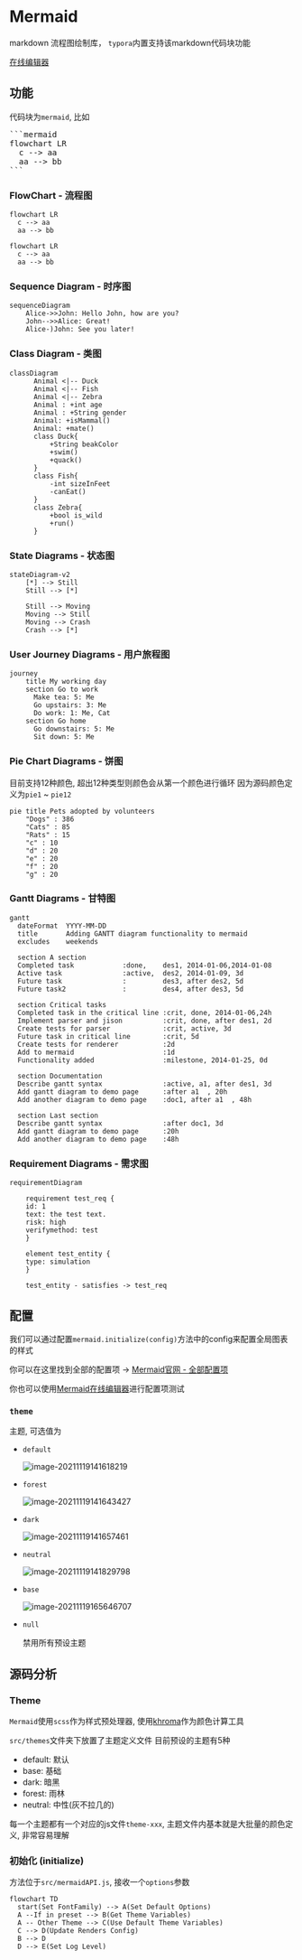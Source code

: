 # Mermaid

markdown 流程图绘制库， `typora`内置支持该markdown代码块功能

[在线编辑器](https://mermaid-js.github.io/mermaid-live-editor/edit#eyJjb2RlIjoiZ3JhcGggVERcbiAgICBBW0hhcmRdIC0tPnxUZXh0fCBCKFJvdW5kKVxuICAgIEIgLS0-IEN7RGVjaXNpb259XG4gICAgQyAtLT58T25lfCBEW1Jlc3VsdCAxXVxuICAgIEMgLS0-fFR3b3wgRVtSZXN1bHQgMl0iLCJtZXJtYWlkIjoie1xuICBcInRoZW1lXCI6IFwiZGVmYXVsdFwiXG59IiwidXBkYXRlRWRpdG9yIjpmYWxzZSwiYXV0b1N5bmMiOnRydWUsInVwZGF0ZURpYWdyYW0iOnRydWV9)


## 功能

代码块为`mermaid`, 比如
<pre>
```mermaid
flowchart LR
  c --> aa
  aa --> bb
```
</pre>

### FlowChart - 流程图

```mermaid:pure
flowchart LR
  c --> aa
  aa --> bb
```

```mermaid
flowchart LR
  c --> aa
  aa --> bb
```

### Sequence Diagram - 时序图

```mermaid
sequenceDiagram
    Alice->>John: Hello John, how are you?
    John-->>Alice: Great!
    Alice-)John: See you later!
```

### Class Diagram - 类图

```mermaid
classDiagram
      Animal <|-- Duck
      Animal <|-- Fish
      Animal <|-- Zebra
      Animal : +int age
      Animal : +String gender
      Animal: +isMammal()
      Animal: +mate()
      class Duck{
          +String beakColor
          +swim()
          +quack()
      }
      class Fish{
          -int sizeInFeet
          -canEat()
      }
      class Zebra{
          +bool is_wild
          +run()
      }

```

### State Diagrams - 状态图

```mermaid
stateDiagram-v2
    [*] --> Still
    Still --> [*]

    Still --> Moving
    Moving --> Still
    Moving --> Crash
    Crash --> [*]
```

### User Journey Diagrams - 用户旅程图

```mermaid
journey
    title My working day
    section Go to work
      Make tea: 5: Me
      Go upstairs: 3: Me
      Do work: 1: Me, Cat
    section Go home
      Go downstairs: 5: Me
      Sit down: 5: Me

```

### Pie Chart Diagrams - 饼图

目前支持12种颜色, 超出12种类型则颜色会从第一个颜色进行循环
因为源码颜色定义为`pie1` ~ `pie12`

```mermaid
pie title Pets adopted by volunteers
    "Dogs" : 386
    "Cats" : 85
    "Rats" : 15
    "c" : 10
    "d" : 20
    "e" : 20
    "f" : 20
    "g" : 20
``` 

### Gantt Diagrams - 甘特图

```mermaid
gantt
  dateFormat  YYYY-MM-DD
  title       Adding GANTT diagram functionality to mermaid
  excludes    weekends

  section A section
  Completed task            :done,    des1, 2014-01-06,2014-01-08
  Active task               :active,  des2, 2014-01-09, 3d
  Future task               :         des3, after des2, 5d
  Future task2              :         des4, after des3, 5d
 
  section Critical tasks
  Completed task in the critical line :crit, done, 2014-01-06,24h
  Implement parser and jison          :crit, done, after des1, 2d
  Create tests for parser             :crit, active, 3d
  Future task in critical line        :crit, 5d
  Create tests for renderer           :2d
  Add to mermaid                      :1d
  Functionality added                 :milestone, 2014-01-25, 0d

  section Documentation
  Describe gantt syntax               :active, a1, after des1, 3d
  Add gantt diagram to demo page      :after a1  , 20h
  Add another diagram to demo page    :doc1, after a1  , 48h

  section Last section
  Describe gantt syntax               :after doc1, 3d
  Add gantt diagram to demo page      :20h
  Add another diagram to demo page    :48h

```


### Requirement Diagrams - 需求图

```mermaid
requirementDiagram

    requirement test_req {
    id: 1
    text: the test text.
    risk: high
    verifymethod: test
    }

    element test_entity {
    type: simulation
    }

    test_entity - satisfies -> test_req
```

## 配置

我们可以通过配置`mermaid.initialize(config)`方法中的config来配置全局图表的样式

你可以在这里找到全部的配置项 -> [Mermaid官网 - 全部配置项](https://mermaid-js.github.io/mermaid/#/./Setup?id=mermaidapi-configuration-defaults)

你也可以使用[Mermaid在线编辑器](https://mermaid.live/edit#eyJjb2RlIjoiZ3JhcGggTFJcbiAgICB0aGVtZSA9PT4gdChuZXV0cmFsKVxuICAiLCJtZXJtYWlkIjoie1xuICBcInRoZW1lXCI6IFwibnVsbFwiXG59IiwidXBkYXRlRWRpdG9yIjpmYWxzZSwiYXV0b1N5bmMiOnRydWUsInVwZGF0ZURpYWdyYW0iOmZhbHNlfQ)进行配置项测试

### `theme`

主题, 可选值为

+ `default`

  ![image-20211119141618219](https://i.loli.net/2021/11/19/ozQw5FTRJM8B7bO.png)

+ `forest`

  ![image-20211119141643427](https://i.loli.net/2021/11/19/FVWH3drTEqjQMbU.png)

+ `dark`

  ![image-20211119141657461](https://i.loli.net/2021/11/19/fDw6SxBWstp1X3F.png)

+ `neutral`

  ![image-20211119141829798](https://i.loli.net/2021/11/19/rG9KhmL6PEOZ7vB.png)

+ `base`

  ![image-20211119165646707](https://i.loli.net/2021/11/19/3OUho1KayAYgER9.png)

+ `null`

  禁用所有预设主题


## 源码分析

### Theme

`Mermaid`使用`scss`作为样式预处理器, 使用[khroma](https://github.com/fabiospampinato/khroma#readme)作为颜色计算工具

`src/themes`文件夹下放置了主题定义文件
目前预设的主题有5种

+ default: 默认
+ base: 基础
+ dark: 暗黑
+ forest: 雨林
+ neutral: 中性(灰不拉几的)

每一个主题都有一个对应的js文件`theme-xxx`, 主题文件内基本就是大批量的颜色定义, 非常容易理解

### 初始化 (initialize)

方法位于`src/mermaidAPI.js`, 接收一个`options`参数

```mermaid
flowchart TD  
  start(Set FontFamily) --> A(Set Default Options)
  A --If in preset --> B(Get Theme Variables)
  A -- Other Theme --> C(Use Default Theme Variables)
  C --> D(Update Renders Config)
  B --> D
  D --> E(Set Log Level)
```

